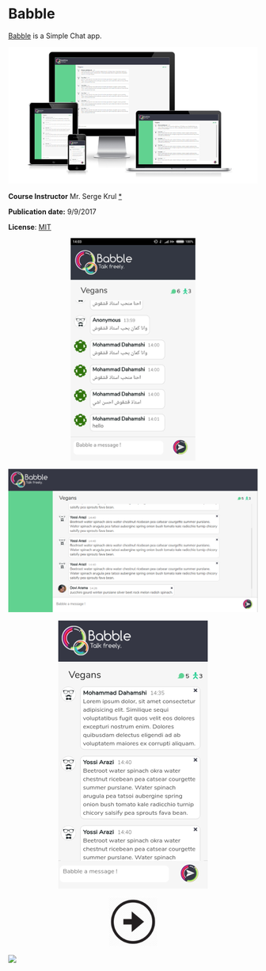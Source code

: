 # Babble
<a href="https://babble.sliplane.app/">Babble</a> is a Simple Chat app.
<p align="center">
<img src="https://github.com/mdahamshi/babble/blob/master/ss/0.png"/>
</p>

**Course Instructor**
Mr. Serge Krul <a href="https://il.linkedin.com/in/sergekrul">*</a>

**Publication date:** 9/9/2017

**License**: <a href="https://en.wikipedia.org/wiki/MIT_License">MIT</a>


<p align="center">
<img width="50%" src="https://github.com/mdahamshi/babble/blob/master/ss/kshkosh.jpg"/>
</p>

<p align="center">
<img  src="https://github.com/mdahamshi/babble/blob/master/ss/1.png"/>
</p>

<p align="center">
<img src="https://github.com/mdahamshi/babble/blob/master/ss/2.png"/>
</p>
<p align="center">
<a  href="https://babble.sliplane.app/" target="_blank">
<img alt="visit the app" width="100" src="https://github.com/mdahamshi/data-visualization/blob/master/screenshots/go.png"/>
</a>
</p>
<img src='https://bettercodehub.com/edge/badge/mdahamshi/babble?branch=master'>
